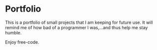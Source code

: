 # Portfolio

This is a portfolio of small projects that I am keeping for future use.
It will remind me of how bad of a programmer I was,...and thus help me stay humble.

Enjoy free-code.
